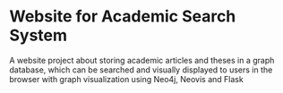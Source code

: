 # Website for Academic Search System

A website project about storing academic articles and theses in a graph database, which can be searched and visually displayed to users in the browser with graph visualization  using Neo4j, Neovis and Flask
